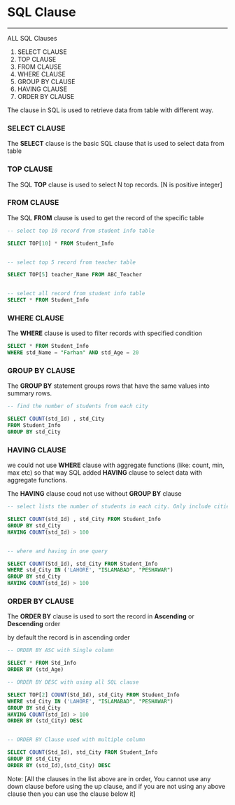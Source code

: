 # SQL Clause
---

ALL SQL Clauses

1. SELECT CLAUSE
1. TOP CLAUSE
1. FROM CLAUSE
1. WHERE CLAUSE
1. GROUP BY CLAUSE
1. HAVING CLAUSE
1. ORDER BY CLAUSE

The clause in SQL is used to retrieve data from table with different way.

### SELECT CLAUSE
The **SELECT** clause is the basic SQL clause that is used to select data from table

### TOP CLAUSE
The SQL **TOP** clause is used to select N top records. [N is positive integer]

### FROM CLAUSE
The SQL **FROM** clause is used to get the record of the specific table

```SQL
-- select top 10 record from student info table

SELECT TOP[10] * FROM Student_Info


-- select top 5 record from teacher table

SELECT TOP[5] teacher_Name FROM ABC_Teacher


-- select all record from student info table
SELECT * FROM Student_Info
```

### WHERE CLAUSE
The **WHERE** clause is used to filter records with specified condition

```SQL
SELECT * FROM Student_Info
WHERE std_Name = "Farhan" AND std_Age = 20
```

### GROUP BY CLAUSE
The **GROUP BY** statement groups rows that have the same values into summary rows.

```SQL
-- find the number of students from each city

SELECT COUNT(std_Id) , std_City
FROM Student_Info
GROUP BY std_City
```

### HAVING CLAUSE
we could not use **WHERE** clause with aggregate functions (like: count, min, max etc) so that way SQL added **HAVING** clause to select data with aggregate functions.

The **HAVING** clause coud not use without **GROUP BY** clause

```SQL
-- select lists the number of students in each city. Only include cities with more than 100 students 

SELECT COUNT(std_Id) , std_City FROM Student_Info
GROUP BY std_City
HAVING COUNT(std_Id) > 100


-- where and having in one query

SELECT COUNT(Std_Id), std_City FROM Student_Info
WHERE std_City IN ('LAHORE', "ISLAMABAD", "PESHAWAR")
GROUP BY std_City
HAVING COUNT(std_Id) > 100
```


### ORDER BY CLAUSE
The **ORDER BY** clause is used to sort the record in **Ascending** or **Descending** order

by default the record is in ascending order

```SQL
-- ORDER BY ASC with Single column 

SELECT * FROM Std_Info
ORDER BY (std_Age)

-- ORDER BY DESC with using all SQL clause

SELECT TOP[2] COUNT(Std_Id), std_City FROM Student_Info
WHERE std_City IN ('LAHORE', "ISLAMABAD", "PESHAWAR")
GROUP BY std_City
HAVING COUNT(std_Id) > 100
ORDER BY (std_City) DESC


-- ORDER BY Clause used with multiple column

SELECT COUNT(Std_Id), std_City FROM Student_Info
GROUP BY std_City
ORDER BY (std_Id),(std_City) DESC
```

Note: [All the clauses in the list above are in order, You cannot use any down clause before using the up clause, and if you are not using any above clause then you can use the clause below it]

